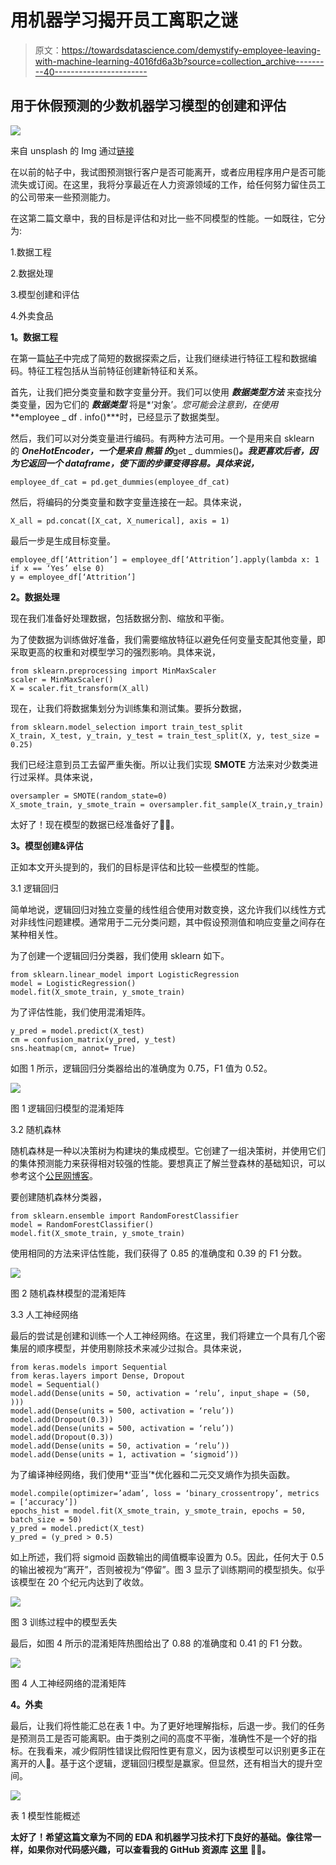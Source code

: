 # 用机器学习揭开员工离职之谜

> 原文：<https://towardsdatascience.com/demystify-employee-leaving-with-machine-learning-4016fd6a3b?source=collection_archive---------40----------------------->

## 用于休假预测的少数机器学习模型的创建和评估

![](img/17984ab7b822338d01163e840f3eef66.png)

来自 unsplash 的 Img 通过[链接](https://unsplash.com/photos/SpgnXs5eTu8)

在以前的帖子中，我试图预测银行客户是否可能离开，或者应用程序用户是否可能流失或订阅。在这里，我将分享最近在人力资源领域的工作，给任何努力留住员工的公司带来一些预测能力。

在这第二篇文章中，我的目标是评估和对比一些不同模型的性能。一如既往，它分为:

1.数据工程

2.数据处理

3.模型创建和评估

4.外卖食品

**1。数据工程**

在第一篇[帖子](https://medium.com/@vistaxjtu/demystify-employee-leaving-with-eda-2ed96525f3a7)中完成了简短的数据探索之后，让我们继续进行特征工程和数据编码。特征工程包括从当前特征创建新特征和关系。

首先，让我们把分类变量和数字变量分开。我们可以使用 ***数据类型方法*** 来查找分类变量，因为它们的 ***数据类型*** 将是*‘对象’*。您可能会注意到，在使用***employee _ df . info()***时，已经显示了数据类型。

然后，我们可以对分类变量进行编码。有两种方法可用。一个是用来自 sklearn 的 ***OneHotEncoder，一个是来自 ***熊猫*** 的***get _ dummies()***。我更喜欢后者，因为它返回一个 dataframe，使下面的步骤变得容易。具体来说，***

```
employee_df_cat = pd.get_dummies(employee_df_cat)
```

然后，将编码的分类变量和数字变量连接在一起。具体来说，

```
X_all = pd.concat([X_cat, X_numerical], axis = 1)
```

最后一步是生成目标变量。

```
employee_df[‘Attrition’] = employee_df[‘Attrition’].apply(lambda x: 1 if x == ‘Yes’ else 0)
y = employee_df[‘Attrition’]
```

**2。数据处理**

现在我们准备好处理数据，包括数据分割、缩放和平衡。

为了使数据为训练做好准备，我们需要缩放特征以避免任何变量支配其他变量，即采取更高的权重和对模型学习的强烈影响。具体来说，

```
from sklearn.preprocessing import MinMaxScaler
scaler = MinMaxScaler()
X = scaler.fit_transform(X_all)
```

现在，让我们将数据集划分为训练集和测试集。要拆分数据，

```
from sklearn.model_selection import train_test_split
X_train, X_test, y_train, y_test = train_test_split(X, y, test_size = 0.25)
```

我们已经注意到员工去留严重失衡。所以让我们实现 **SMOTE** 方法来对少数类进行过采样。具体来说，

```
oversampler = SMOTE(random_state=0)
X_smote_train, y_smote_train = oversampler.fit_sample(X_train,y_train)
```

太好了！现在模型的数据已经准备好了📣📣。

**3。模型创建&评估**

正如本文开头提到的，我们的目标是评估和比较一些模型的性能。

3.1 逻辑回归

简单地说，逻辑回归对独立变量的线性组合使用对数变换，这允许我们以线性方式对非线性问题建模。通常用于二元分类问题，其中假设预测值和响应变量之间存在某种相关性。

为了创建一个逻辑回归分类器，我们使用 sklearn 如下。

```
from sklearn.linear_model import LogisticRegression
model = LogisticRegression()
model.fit(X_smote_train, y_smote_train)
```

为了评估性能，我们使用混淆矩阵。

```
y_pred = model.predict(X_test)
cm = confusion_matrix(y_pred, y_test)
sns.heatmap(cm, annot= True)
```

如图 1 所示，逻辑回归分类器给出的准确度为 0.75，F1 值为 0.52。

![](img/b21704eabe091b441f4fe387094fcd77.png)

图 1 逻辑回归模型的混淆矩阵

3.2 随机森林

随机森林是一种以决策树为构建块的集成模型。它创建了一组决策树，并使用它们的集体预测能力来获得相对较强的性能。要想真正了解兰登森林的基础知识，可以参考这个[公民网博客](https://blog.citizennet.com/blog/2012/11/10/random-forests-ensembles-and-performance-metrics)。

要创建随机森林分类器，

```
from sklearn.ensemble import RandomForestClassifier
model = RandomForestClassifier()
model.fit(X_smote_train, y_smote_train)
```

使用相同的方法来评估性能，我们获得了 0.85 的准确度和 0.39 的 F1 分数。

![](img/c7fc43cd6953a1f5c174d06826bde2b6.png)

图 2 随机森林模型的混淆矩阵

3.3 人工神经网络

最后的尝试是创建和训练一个人工神经网络。在这里，我们将建立一个具有几个密集层的顺序模型，并使用剔除技术来减少过拟合。具体来说，

```
from keras.models import Sequential
from keras.layers import Dense, Dropout
model = Sequential()
model.add(Dense(units = 50, activation = ‘relu’, input_shape = (50, )))
model.add(Dense(units = 500, activation = ‘relu’))
model.add(Dropout(0.3))
model.add(Dense(units = 500, activation = ‘relu’))
model.add(Dropout(0.3))
model.add(Dense(units = 50, activation = ‘relu’))
model.add(Dense(units = 1, activation = ‘sigmoid’))
```

为了编译神经网络，我们使用*‘亚当’*优化器和二元交叉熵作为损失函数。

```
model.compile(optimizer=’adam’, loss = ‘binary_crossentropy’, metrics = [‘accuracy’])
epochs_hist = model.fit(X_smote_train, y_smote_train, epochs = 50, batch_size = 50)
y_pred = model.predict(X_test)
y_pred = (y_pred > 0.5)
```

如上所述，我们将 sigmoid 函数输出的阈值概率设置为 0.5。因此，任何大于 0.5 的输出被视为“离开”，否则被视为“停留”。图 3 显示了训练期间的模型损失。似乎该模型在 20 个纪元内达到了收敛。

![](img/7029082c45f431f5d96a9599c0549c30.png)

图 3 训练过程中的模型丢失

最后，如图 4 所示的混淆矩阵热图给出了 0.88 的准确度和 0.41 的 F1 分数。

![](img/4b5a3ebd82ef1301da7a8186122c6f4d.png)

图 4 人工神经网络的混淆矩阵

**4。外卖**

最后，让我们将性能汇总在表 1 中。为了更好地理解指标，后退一步。我们的任务是预测员工是否可能离职。由于类别之间的高度不平衡，准确性不是一个好的指标。在我看来，减少假阴性错误比假阳性更有意义，因为该模型可以识别更多正在离开的人🤔。基于这个逻辑，逻辑回归模型是赢家。但显然，还有相当大的提升空间。

![](img/a935a8a561a63d8a0966c88bb3978f4a.png)

表 1 模型性能概述

**太好了！希望这篇文章为不同的 EDA 和机器学习技术打下良好的基础。像往常一样，如果你对代码感兴趣，可以查看我的 GitHub 资源库** [**这里**](https://github.com/luke4u/Customer_Behaviour_Prediction) **🤞🤞。**